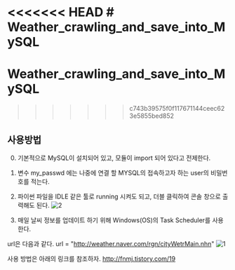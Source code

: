 <<<<<<< HEAD
﻿# Weather_crawling_and_save_into_MySQL
=======
# Weather_crawling_and_save_into_MySQL
>>>>>>> c743b39575f0f117671144ceec623e5855bed852
## 사용방법

0. 기본적으로 MySQL이 설치되어 있고, 모듈이 import 되어 있다고 전제한다.

1. 변수 my_passwd 에는 나중에 연결 할 MYSQL의 접속하고자 하는 user의 비밀번호를 적는다.

2. 파이썬 파일을 IDLE 같은 툴로 running 시켜도 되고, 더블 클릭하여 콘솔 창으로 출력해도 된다.
![2](https://user-images.githubusercontent.com/36785390/37285031-fb84fd0e-2640-11e8-954f-45322b46c260.png)

3. 매일 날씨 정보를 업데이트 하기 위해 Windows(OS)의 Task Scheduler를 사용한다.

url은 다음과 같다.
url = "http://weather.naver.com/rgn/cityWetrMain.nhn"
![1](https://user-images.githubusercontent.com/36785390/37284762-2497ecd4-2640-11e8-8051-ea3224bdbe38.png)

사용 방법은 아래의 링크를 참조하자.
http://fnmj.tistory.com/19
